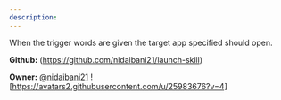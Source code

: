 ```yaml
---
description: 
---
```

When the trigger words are given the target app specified should open.

**Github:** (https://github.com/nidaibani21/launch-skill)

**Owner:** [@nidaibani21](https://github.com/nidaibani21) ![https://avatars2.githubusercontent.com/u/25983676?v=4]


